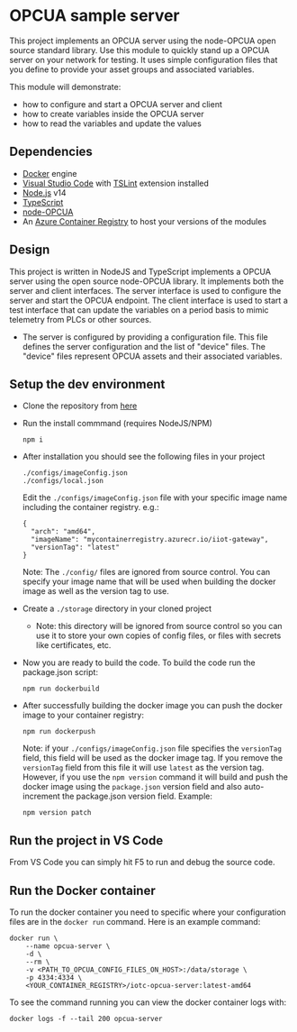 # OPCUA sample server
This project implements an OPCUA server using the node-OPCUA open source standard library. Use this module to quickly stand up a OPCUA server on your network for testing. It uses simple configuration files that you define to provide your asset groups and associated variables.

This module will demonstrate:
* how to configure and start a OPCUA server and client
* how to create variables inside the OPCUA server
* how to read the variables and update the values

## Dependencies
* [Docker](https://www.docker.com/products/docker-desktop) engine
* [Visual Studio Code](https://code.visualstudio.com/Download) with [TSLint](https://marketplace.visualstudio.com/items?itemName=ms-vscode.vscode-typescript-tslint-plugin) extension installed
* [Node.js](https://nodejs.org/en/download/) v14
* [TypeScript](https://www.npmjs.com/package/typescript)
* [node-OPCUA](http://node-opcua.github.io/)
* An [Azure Container Registry](https://docs.microsoft.com/azure/container-registry/) to host your versions of the modules

## Design
This project is written in NodeJS and TypeScript implements a OPCUA server using the open source node-OPCUA library. It implements both the server and client interfaces. The server interface is used to configure the server and start the OPCUA endpoint. The client interface is used to start a test interface that can update the variables on a period basis to mimic telemetry from PLCs or other sources.
* The server is configured by providing a configuration file. This file defines the server configuration and the list of "device" files. The "device" files represent OPCUA assets and their associated variables.

## Setup the dev environment
* Clone the repository from [here](https://github.com/sseiber/opcua-server-sample)
* Run the install commmand (requires NodeJS/NPM)
  ```
  npm i
  ```
* After installation you should see the following files in your project
  ```
  ./configs/imageConfig.json
  ./configs/local.json
  ```
  Edit the `./configs/imageConfig.json` file with your specific image name including the container registry. e.g.:
  ```
  {
    "arch": "amd64",
    "imageName": "mycontainerregistry.azurecr.io/iiot-gateway",
    "versionTag": "latest"
  }
  ```
  Note: The `./config/` files are ignored from source control. You can specify your image name that will be used when building the docker image as well as the version tag to use.

* Create a `./storage` directory in your cloned project
    * Note: this directory will be ignored from source control so you can use it to store your own copies of config files, or files with secrets like certificates, etc.
* Now you are ready to build the code. To build the code run the package.json script:
  ```
  npm run dockerbuild
  ```
* After successfully building the docker image you can push the docker image to your container registry:
  ```
  npm run dockerpush
  ```
  Note: if your `./configs/imageConfig.json` file specifies the `versionTag` field, this field will be used as the docker image tag. If you remove the `versionTag` field from this file it will use `latest` as the version tag. However, if you use the `npm version` command it will build and push the docker image using the `package.json` version field and also auto-increment the package.json version field. Example:
  ```
  npm version patch
  ```
## Run the project in VS Code
From VS Code you can simply hit F5 to run and debug the source code.

## Run the Docker container
To run the docker container you need to specific where your configuration files are in the `docker run` command. Here is an example command:
```
docker run \
    --name opcua-server \
    -d \
    --rm \
    -v <PATH_TO_OPCUA_CONFIG_FILES_ON_HOST>:/data/storage \
    -p 4334:4334 \
    <YOUR_CONTAINER_REGISTRY>/iotc-opcua-server:latest-amd64
```
To see the command running you can view the docker container logs with:
```
docker logs -f --tail 200 opcua-server
```
